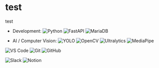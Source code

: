 # test
test
- Development:
![Python](https://img.shields.io/badge/Python-3776AB?style=flat&logo=python&logoColor=white)
![FastAPI](https://img.shields.io/badge/FastAPI-009688?style=flat&logo=fastapi&logoColor=white)
![MariaDB](https://img.shields.io/badge/MariaDB-003545?style=flat&logo=mariadb&logoColor=white)

- AI / Computer Vision:
![YOLO](https://img.shields.io/badge/YOLO-292929?style=flat&logo=python&logoColor=white)
![OpenCV](https://img.shields.io/badge/OpenCV-5C3EE8?style=flat&logo=opencv&logoColor=white)
![Ultralytics](https://img.shields.io/badge/Ultralytics-FF6600?style=flat&logo=python&logoColor=white)
![MediaPipe](https://img.shields.io/badge/MediaPipe-FE7A16?style=flat&logo=google&logoColor=white)

<!-- Development Tools -->
![VS Code](https://img.shields.io/badge/VS_Code-007ACC?style=flat&logo=visual-studio-code&logoColor=white)
![Git](https://img.shields.io/badge/Git-F05032?style=flat&logo=git&logoColor=white)
![GitHub](https://img.shields.io/badge/GitHub-181717?style=flat&logo=github&logoColor=white)

<!-- Communication -->
![Slack](https://img.shields.io/badge/Slack-4A154B?style=flat&logo=slack&logoColor=white)
![Notion](https://img.shields.io/badge/Notion-000000?style=flat&logo=notion&logoColor=white)
